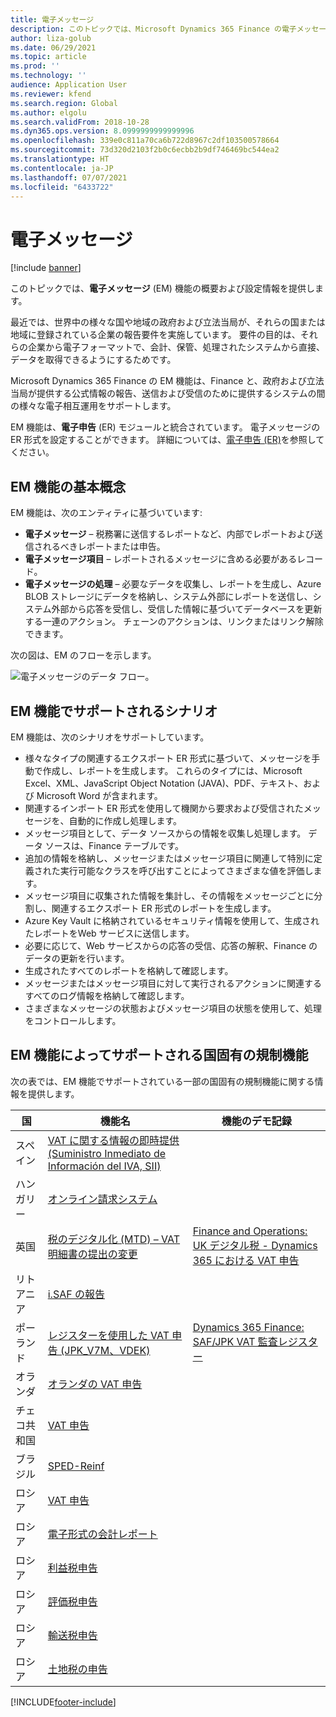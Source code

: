 ```yaml
---
title: 電子メッセージ
description: このトピックでは、Microsoft Dynamics 365 Finance の電子メッセージの概要および設定情報を提供します。
author: liza-golub
ms.date: 06/29/2021
ms.topic: article
ms.prod: ''
ms.technology: ''
audience: Application User
ms.reviewer: kfend
ms.search.region: Global
ms.author: elgolu
ms.search.validFrom: 2018-10-28
ms.dyn365.ops.version: 8.0999999999999996
ms.openlocfilehash: 339e0c811a70ca6b722d8967c2df103500578664
ms.sourcegitcommit: 73d320d2103f2b0c6ecbb2b9df746469bc544ea2
ms.translationtype: HT
ms.contentlocale: ja-JP
ms.lasthandoff: 07/07/2021
ms.locfileid: "6433722"
---
```

# <a name="electronic-messaging"></a>電子メッセージ

[!include [banner](../includes/banner.md)]

このトピックでは、**電子メッセージ** (EM) 機能の概要および設定情報を提供します。

最近では、世界中の様々な国や地域の政府および立法当局が、それらの国または地域に登録されている企業の報告要件を実施しています。 要件の目的は、それらの企業から電子フォーマットで、会計、保管、処理されたシステムから直接、データを取得できるようにするためです。

Microsoft Dynamics 365 Finance の EM 機能は、Finance と、政府および立法当局が提供する公式情報の報告、送信および受信のために提供するシステムの間の様々な電子相互運用をサポートします。

EM 機能は、**電子申告** (ER) モジュールと統合されています。 電子メッセージの ER 形式を設定することができます。 詳細については、[電子申告 (ER)](/dynamics365/unified-operations/dev-itpro/analytics/general-electronic-reporting)を参照してください。

## <a name="basic-concepts-for-em-functionality"></a>EM 機能の基本概念

EM 機能は、次のエンティティに基づいています:

- **電子メッセージ** – 税務署に送信するレポートなど、内部でレポートおよび送信されるべきレポートまたは申告。
- **電子メッセージ項目** – レポートされるメッセージに含める必要があるレコード。
- **電子メッセージの処理** – 必要なデータを収集し、レポートを生成し、Azure BLOB ストレージにデータを格納し、システム外部にレポートを送信し、システム外部から応答を受信し、受信した情報に基づいてデータベースを更新する一連のアクション。 チェーンのアクションは、リンクまたはリンク解除できます。

次の図は、EM のフローを示します。

![電子メッセージのデータ フロー。](media/electronic-messaging-data-flow.png)

## <a name="scenarios-supported-by-the-em-functionality"></a>EM 機能でサポートされるシナリオ

EM 機能は、次のシナリオをサポートしています。

- 様々なタイプの関連するエクスポート ER 形式に基づいて、メッセージを手動で作成し、レポートを生成します。 これらのタイプには、Microsoft Excel、XML、JavaScript Object Notation (JAVA)、PDF、テキスト、および Microsoft Word が含まれます。
- 関連するインポート ER 形式を使用して機関から要求および受信されたメッセージを、自動的に作成し処理します。
- メッセージ項目として、データ ソースからの情報を収集し処理します。 データ ソースは、Finance テーブルです。
- 追加の情報を格納し、メッセージまたはメッセージ項目に関連して特別に定義された実行可能なクラスを呼び出すことによってさまざまな値を評価します。
- メッセージ項目に収集された情報を集計し、その情報をメッセージごとに分割し、関連するエクスポート ER 形式のレポートを生成します。
- Azure Key Vault に格納されているセキュリティ情報を使用して、生成されたレポートをWeb サービスに送信します。
- 必要に応じて、Web サービスからの応答の受信、応答の解釈、Finance のデータの更新を行います。
- 生成されたすべてのレポートを格納して確認します。
- メッセージまたはメッセージ項目に対して実行されるアクションに関連するすべてのログ情報を格納して確認します。
- さまざまなメッセージの状態およびメッセージ項目の状態を使用して、処理をコントロールします。

## <a name="country-specific-regulatory-features-supported-by-the-em-functionality"></a>EM 機能によってサポートされる国固有の規制機能

次の表では、EM 機能でサポートされている一部の国固有の規制機能に関する情報を提供します。

| 国     | 機能名 | 機能のデモ記録 |
|-------------|--------------|------------------------|
| スペイン       | [VAT に関する情報の即時提供 (Suministro Inmediato de Información del IVA, SII)](../localizations/emea-esp-sii.md) | |
| ハンガリー     | [オンライン請求システム](../localizations/emea-hun-online-invoicing.md) | |
| 英国 | [税のデジタル化 (MTD) – VAT 明細書の提出の変更](../localizations/emea-gbr-mtd-vat-integration.md) | [Finance and Operations: UK デジタル税 - Dynamics 365 における VAT 申告](https://community.dynamics.com/365/b/techtalks/posts/finance-and-operations-uk-digital-tax-vat-declaration-in-dynamics-365) |
| リトアニア   | [i.SAF の報告](../localizations/emea-ltu-isaf.md) | |
| ポーランド      | [レジスターを使用した VAT 申告 (JPK_V7M、VDEK)](../localizations/emea-pol-vdek.md) | [Dynamics 365 Finance: SAF/JPK VAT 監査レジスター](https://community.dynamics.com/365/b/techtalks/posts/dynamics-365-finance-saf-jpk-vat-audit-registers-june-4-2020) |
| オランダ | [オランダの VAT 申告](../localizations/emea-nl-vat-declaration-netherlands.md) | |
| チェコ共和国 | [VAT 申告](../localizations/emea-cze-vat-declaration-tax-declaration-model.md) | |
| ブラジル      | [SPED-Reinf](../localizations/latam-bra-sped-reinf-overview.md) | |
| ロシア      | [VAT 申告](../localizations/rus-vat-declaration.md) | |
| ロシア      | [電子形式の会計レポート](../localizations/rus-accounting-reporting.md) | |
| ロシア      | [利益税申告](../localizations/rus-profit-tax-declaration.md) | |
| ロシア      | [評価税申告](../localizations/rus-assessed-tax-declaration.md) | |
| ロシア      | [輸送税申告](../localizations/rus-transport-tax-declaration.md) | |
| ロシア      | [土地税の申告](../localizations/rus-land-tax-declaration.md) | |


[!INCLUDE[footer-include](../../includes/footer-banner.md)]

